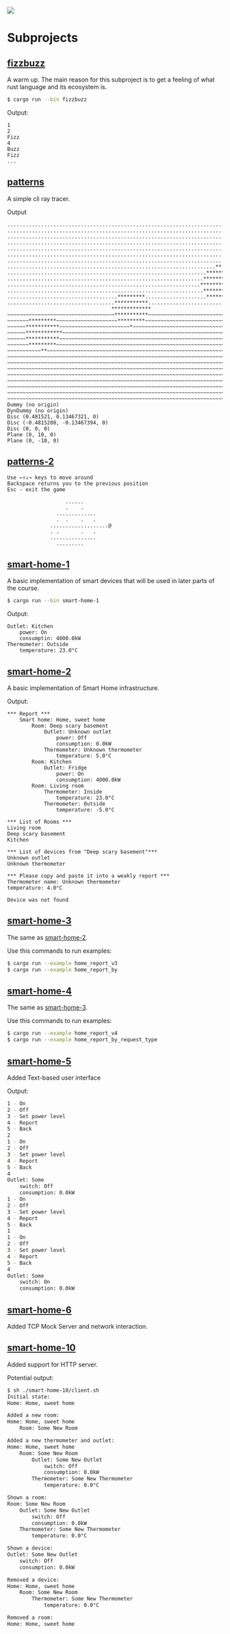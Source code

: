 ![](https://github.com/graydrago/otus-rust-course/actions/workflows/checks.yml/badge.svg)

# Subprojects

## [fizzbuzz](./fizzbuzz)

A warm up. The main reason for this subproject is to get a feeling of what rust language and its ecosystem is.

```sh
$ cargo run --bin fizzbuzz
```

Output:

```
1
2
Fizz
4
Buzz
Fizz
...
```

## [patterns](./patterns)

A simple cli ray tracer.

Output

```
................................................................................
................................................................................
................................................................................
................................................................................
................................................................................
................................................................................
................................................................................
....................................................................**..........
.................................................................*********......
................................................................***********.....
...............................................................************.....
................................................................***********.....
....................................*********....................*********......
...................................***********..................................
                                  *************                                 
~~~~~~~~~~~~~~~~~~~~~~~~~~~~~~~~~~~***********~~~~~~~~~~~~~~~~~~~~~~~~~~~~~~~~~~
~~~~~~~*********~~~~~~~~~~~~~~~~~~~~*********~~~~~~~~~~~~~~~~~~~~~~~~~~~~~~~~~~~
~~~~~~***********~~~~~~~~~~~~~~~~~~~~~~~*~~~~~~~~~~~~~~~~~~~~~~~~~~~~~~~~~~~~~~~
~~~~~~************~~~~~~~~~~~~~~~~~~~~~~~~~~~~~~~~~~~~~~~~~~~~~~~~~~~~~~~~~~~~~~
~~~~~~***********~~~~~~~~~~~~~~~~~~~~~~~~~~~~~~~~~~~~~~~~~~~~~~~~~~~~~~~~~~~~~~~
~~~~~~~*********~~~~~~~~~~~~~~~~~~~~~~~~~~~~~~~~~~~~~~~~~~~~~~~~~~~~~~~~~~~~~~~~
~~~~~~~~~~~**~~~~~~~~~~~~~~~~~~~~~~~~~~~~~~~~~~~~~~~~~~~~~~~~~~~~~~~~~~~~~~~~~~~
~~~~~~~~~~~~~~~~~~~~~~~~~~~~~~~~~~~~~~~~~~~~~~~~~~~~~~~~~~~~~~~~~~~~~~~~~~~~~~~~
~~~~~~~~~~~~~~~~~~~~~~~~~~~~~~~~~~~~~~~~~~~~~~~~~~~~~~~~~~~~~~~~~~~~~~~~~~~~~~~~
~~~~~~~~~~~~~~~~~~~~~~~~~~~~~~~~~~~~~~~~~~~~~~~~~~~~~~~~~~~~~~~~~~~~~~~~~~~~~~~~
~~~~~~~~~~~~~~~~~~~~~~~~~~~~~~~~~~~~~~~~~~~~~~~~~~~~~~~~~~~~~~~~~~~~~~~~~~~~~~~~
~~~~~~~~~~~~~~~~~~~~~~~~~~~~~~~~~~~~~~~~~~~~~~~~~~~~~~~~~~~~~~~~~~~~~~~~~~~~~~~~
~~~~~~~~~~~~~~~~~~~~~~~~~~~~~~~~~~~~~~~~~~~~~~~~~~~~~~~~~~~~~~~~~~~~~~~~~~~~~~~~
~~~~~~~~~~~~~~~~~~~~~~~~~~~~~~~~~~~~~~~~~~~~~~~~~~~~~~~~~~~~~~~~~~~~~~~~~~~~~~~~
~~~~~~~~~~~~~~~~~~~~~~~~~~~~~~~~~~~~~~~~~~~~~~~~~~~~~~~~~~~~~~~~~~~~~~~~~~~~~~~~
Dummy (no origin)
DynDummy (no origin)
Disc (0.481521, 0.13467321, 0)
Disc (-0.4815208, -0.13467394, 0)
Disc (0, 0, 0)
Plane (0, 10, 0)
Plane (0, -10, 0)
```

## [patterns-2](./patterns-2)

```
Use ←↑↓→ keys to move around
Backspace returns you to the previous position
Esc - exit the game

                   ......
                   .    .
                .............
                .  .    .   .
              ...................@
              . .       .   .
              ...............
                .........
```


## [smart-home-1](./smart-home-1)

A basic implementation of smart devices that will be used in later parts of the course.

```sh
$ cargo run --bin smart-home-1
```

Output:

```
Outlet: Kitchen
    power: On
    consumptin: 4000.0kW
Thermometer: Outside
    temperature: 23.0°C
```


## [smart-home-2](./smart-home-2/)

A basic implementation of Smart Home infrastructure.

Output:

```
*** Report ***
    Smart home: Home, sweet home
        Room: Deep scary basement
            Outlet: Unknown outlet
                power: Off
                consumption: 0.0kW
            Thermometer: Unknown thermometer
                temperature: 5.0°C
        Room: Kitchen
            Outlet: Fridge
                power: On
                consumption: 4000.0kW
        Room: Living room
            Thermometer: Inside
                temperature: 23.0°C
            Thermometer: Outside
                temperature: -5.0°C

*** List of Rooms ***
Living room
Deep scary basement
Kitchen

*** List of devices from "Deep scary basement"***
Unknown outlet
Unknown thermometer

*** Please copy and paste it into a weakly report ***
Thermometer name: Unknown thermometer
temperature: 4.0°C

Device was not found
```

## [smart-home-3](./smart-home-3/)

The same as [smart-home-2](./smart-home-2/).

Use this commands to run examples:

```sh
$ cargo run --example home_report_v3
$ cargo run --example home_report_by
```

## [smart-home-4](./smart-home-4/)

The same as [smart-home-3](./smart-home-3/).

Use this commands to run examples:

```sh
$ cargo run --example home_report_v4
$ cargo run --example home_report_by_request_type
```

## [smart-home-5](./smart-home-5/)

Added Text-based user interface

Output:

```sh
1 - On
2 - Off
3 - Set power level
4 - Report
5 - Back
2
1 - On
2 - Off
3 - Set power level
4 - Report
5 - Back
4
Outlet: Some
    switch: Off
    consumption: 0.0kW
1 - On
2 - Off
3 - Set power level
4 - Report
5 - Back
1
1 - On
2 - Off
3 - Set power level
4 - Report
5 - Back
4
Outlet: Some
    switch: On
    consumption: 0.0kW
```

## [smart-home-6](./smart-home-6/)

Added TCP Mock Server and network interaction.

## [smart-home-10](./smart-home-10/)

Added support for HTTP server.

Potential output:

```sh
$ sh ./smart-home-10/client.sh 
Initial state:
Home: Home, sweet home

Added a new room:
Home: Home, sweet home
    Room: Some New Room

Added a new thermometer and outlet:
Home: Home, sweet home
    Room: Some New Room
        Outlet: Some New Outlet
            switch: Off
            consumption: 0.0kW
        Thermometer: Some New Thermometer
            temperature: 0.0°C

Shown a room:
Room: Some New Room
    Outlet: Some New Outlet
        switch: Off
        consumption: 0.0kW
    Thermometer: Some New Thermometer
        temperature: 0.0°C

Shown a device:
Outlet: Some New Outlet
    switch: Off
    consumption: 0.0kW

Removed a device:
Home: Home, sweet home
    Room: Some New Room
        Thermometer: Some New Thermometer
            temperature: 0.0°C

Removed a room:
Home: Home, sweet home
```

